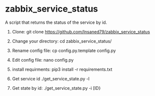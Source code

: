 # zabbix_service_status
A script that returns the status of the service by id.

1. Clone:
git clone https://github.com/Insaned79/zabbix_service_status

2. Change your directory:
cd zabbix_service_status/

3. Rename config file: cp config.py.template config.py

4. Edit config file: nano config.py

5. install requirments: pip3 install -r requirements.txt

6. Get service id ./get_service_state.py -l

7. Get state by id: ./get_service_state.py -i [ID}
